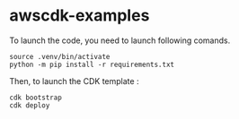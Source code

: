 # awscdk-examples

To launch the code, you need to launch following comands.

``` 
source .venv/bin/activate
python -m pip install -r requirements.txt
``` 

Then, to launch the CDK template : 

``` 
cdk bootstrap
cdk deploy
```


